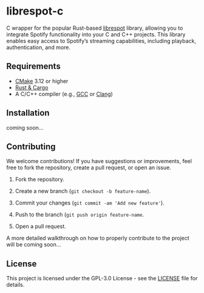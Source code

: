 # librespot-c
C wrapper for the popular Rust-based [librespot](https://github.com/librespot-org/librespot) library,
allowing you to integrate Spotify functionality into your
C and C++ projects. This library enables easy access to
Spotify’s streaming capabilities, including playback, authentication, and more.

## Requirements
- [CMake](https://cmake.org/download/) 3.12 or higher
- [Rust & Cargo](https://doc.rust-lang.org/cargo/getting-started/installation.html)
- A C/C++ compiler (e.g., [GCC](https://gcc.gnu.org/install/) or [Clang](https://releases.llvm.org/download.html))

## Installation
coming soon...

## Contributing
We welcome contributions! If you have suggestions or improvements, feel free to fork the repository, create a pull request, or open an issue.

1. Fork the repository.

2. Create a new branch (`git checkout -b feature-name`).

3. Commit your changes (`git commit -am 'Add new feature'`).

4. Push to the branch (`git push origin feature-name`.

5. Open a pull request.

A more detailed walkthrough on how to properly contribute to the project will be coming soon...

## License
This project is licensed under the GPL-3.0 License - see the [LICENSE](/LICENSE) file for details.
